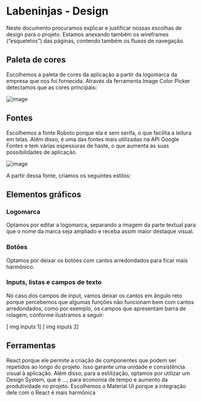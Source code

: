 # Labeninjas - Design

Neste documento procuramos explicar e justificar nossas escolhas de design para o projeto. Estamos anexando também os wireframes (“esqueletos”) das páginas, contendo também os fluxos de navegação.

## Paleta de cores

Escolhemos a paleta de cores da aplicação a partir da logomarca da empresa que nos foi fornecida. Através da ferramenta Image Color Picker detectamos que as cores principais:

![image](https://user-images.githubusercontent.com/42283687/135150785-7fe58d64-a128-4d37-885f-94a4c8f16b2b.png)


## Fontes

Escolhemos a fonte Roboto porque ela é sem serifa, o que facilita a leitura em telas. Além disso, é uma das fontes mais utilizadas na API Google Fontes e tem várias espessuras de haste, o que aumenta as suas possibilidades de aplicação.

![image](https://user-images.githubusercontent.com/42283687/135151219-f664e45c-3811-4aff-be30-564245b00e7d.png)


A partir dessa fonte, criamos os seguintes estilos:



## Elementos gráficos

### Logomarca

Optamos por editar a logomarca, separando a imagem da parte textual para que o nome da marca seja ampliado e receba assim maior destaque visual.

### Botões

Optamos por deixar os botões com cantos arredondados para ficar mais harmônico.

### Inputs, listas e campos de texto

No caso dos campos de input, vamos deixar os cantos em ângulo reto porque percebemos que algumas funções não funcionam bem com cantos arredondados, como por exemplo, os campos que apresentam barra de rolagem, conforme ilustramos a seguir:

[ img inputs 1] [ img inputs 2]

## Ferramentas
React porque ele permite a criação de componentes que podem ser repetidos ao longo do projeto. Isso garante uma unidade e consistência visual à aplicação. Além disso, para a estilização, optamos por utilizar um Design System, que é …, para economia de tempo e aumento da produtividade no projeto. Escolhemos o Material UI porque a integração dele com o React é mais harmônica
